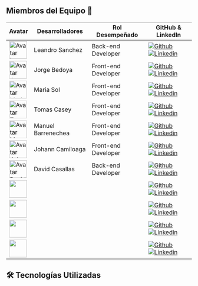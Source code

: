 ## Miembros del Equipo 👥

| Avatar                        | Desarrolladores         | Rol Desempeñado                   | GitHub & LinkedIn                                                                                                                                                                                          |
| ----------------------------- | --------------- | ---------------------- | ------------------------------------------------------------------------------------------------------------------------------------------------------------------------------------------------------- |
| <img width="48" height="48" src="https://avatars.githubusercontent.com/u/103838718?v=4" alt="Avatar Leandro Sánchez" /> | Leandro Sanchez| Back-end Developer| [![Github](https://github.com/user-attachments/assets/6eacb3b5-0962-4836-9a3b-ba5d57270b09)](https://github.com/leanmsan) [![Linkedin](https://github.com/user-attachments/assets/17a08fbe-e482-417a-b6d5-518aaea1d32f)](https://www.linkedin.com/in/leandromsanchez)         |
| <img width="48" height="48" src="https://avatars.githubusercontent.com/u/54302061?v=4" alt="Avatar Jorge Bedoya" /> | Jorge Bedoya      | Front-end Developer   | [![Github](https://github.com/user-attachments/assets/6eacb3b5-0962-4836-9a3b-ba5d57270b09)](https://github.com/GeorgeDev17) [![Linkedin](https://github.com/user-attachments/assets/17a08fbe-e482-417a-b6d5-518aaea1d32f)](https://www.linkedin.com/in/georgedev17/)         |  
| <img width="48" height="48" src="https://avatars.githubusercontent.com/u/93354522?v=4" alt="Avatar Maria Sol" /> | Maria Sol | Front-end Developer | [![Github](https://github.com/user-attachments/assets/6eacb3b5-0962-4836-9a3b-ba5d57270b09)](https://github.com/Sol-Zito) [![Linkedin](https://github.com/user-attachments/assets/17a08fbe-e482-417a-b6d5-518aaea1d32f)](https://www.linkedin.com/in/solzito1998/)   |
| <img width="48" height="48" src="https://avatars.githubusercontent.com/u/108096487?v=4" alt="Avatar Tomas Casey" /> | Tomas Casey | Front-end Developer | [![Github](https://github.com/user-attachments/assets/6eacb3b5-0962-4836-9a3b-ba5d57270b09)](https://github.com/tomasm7/) [![Linkedin](https://github.com/user-attachments/assets/17a08fbe-e482-417a-b6d5-518aaea1d32f)](https://www.linkedin.com/in/tomasmcasey/)               |
| <img width="48" height="48" src="https://avatars.githubusercontent.com/u/37919839?v=4" alt="Avatar Manuel Barrenechea" /> | Manuel Barrenechea |Front-end Developer| [![Github](https://github.com/user-attachments/assets/6eacb3b5-0962-4836-9a3b-ba5d57270b09)](https://github.com/MEBF) [![Linkedin](https://github.com/user-attachments/assets/17a08fbe-e482-417a-b6d5-518aaea1d32f)](https://www.linkedin.com/in/manuel-barrenechea)   |
| <img width="48" height="48" src="https://avatars.githubusercontent.com/u/99489785?v=4" alt="Avatar Johann Camiloaga " /> | Johann Camiloaga |Front-end Developer| [![Github](https://github.com/user-attachments/assets/6eacb3b5-0962-4836-9a3b-ba5d57270b09)](https://github.com/jgcamiloaga) [![Linkedin](https://github.com/user-attachments/assets/17a08fbe-e482-417a-b6d5-518aaea1d32f)](https://www.linkedin.com/in/jgcamiloaga/)               |
| <img width="48" height="48" src="https://avatars.githubusercontent.com/u/84252258?v=4" alt="Avatar David Casallas" /> |David Casallas|Back-end Developer| [![Github](https://github.com/user-attachments/assets/6eacb3b5-0962-4836-9a3b-ba5d57270b09)](https://github.com/david0-012) [![Linkedin](https://github.com/user-attachments/assets/17a08fbe-e482-417a-b6d5-518aaea1d32f)](https://www.linkedin.com/in/david-casallasp)         | 
| <img width="48" height="48" src=" " alt=" " /> |       |     | [![Github](https://github.com/user-attachments/assets/6eacb3b5-0962-4836-9a3b-ba5d57270b09)]( ) [![Linkedin](https://github.com/user-attachments/assets/17a08fbe-e482-417a-b6d5-518aaea1d32f)]()         |  
| <img width="48" height="48" src=" " alt=" " /> |       |    | [![Github](https://github.com/user-attachments/assets/6eacb3b5-0962-4836-9a3b-ba5d57270b09)]( ) [![Linkedin](https://github.com/user-attachments/assets/17a08fbe-e482-417a-b6d5-518aaea1d32f)]()         |  
| <img width="48" height="48" src=" " alt=" " /> |       |    | [![Github](https://github.com/user-attachments/assets/6eacb3b5-0962-4836-9a3b-ba5d57270b09)]( ) [![Linkedin](https://github.com/user-attachments/assets/17a08fbe-e482-417a-b6d5-518aaea1d32f)]()         |  
| <img width="48" height="48" src=" " alt=" " /> |       |    | [![Github](https://github.com/user-attachments/assets/6eacb3b5-0962-4836-9a3b-ba5d57270b09)]( ) [![Linkedin](https://github.com/user-attachments/assets/17a08fbe-e482-417a-b6d5-518aaea1d32f)]()         |  


## 🛠️ Tecnologías Utilizadas
